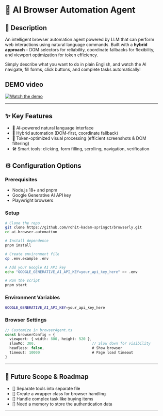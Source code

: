 # 🤖 AI Browser Automation Agent

## 🎯 Description

An intelligent browser automation agent powered by LLM that can perform web interactions using natural language commands. Built with a **hybrid approach** - DOM selectors for reliability, coordinate fallbacks for flexibility, and viewport optimization for token efficiency.

Simply describe what you want to do in plain English, and watch the AI navigate, fill forms, click buttons, and complete tasks automatically!

## DEMO video

[![Watch the demo](https://img.youtube.com/vi/enWKFrAQvU4/maxresdefault.jpg)](https://www.youtube.com/watch?v=enWKFrAQvU4)

---

## ✨ Key Features

- 🧠 AI-powered natural language interface
- 🎯 Hybrid automation (DOM-first, coordinate fallback)
- 📸 Token-optimized visual processing (efficient screenshots & DOM filtering)
- 🛠️ Smart tools: clicking, form filling, scrolling, navigation, verification

## ⚙️ Configuration Options

### Prerequisites

- Node.js 18+ and pnpm
- Google Generative AI API key
- Playwright browsers

### Setup

```bash
# Clone the repo
git clone https://github.com/rohit-kadam-springct/browserly.git
cd ai-browser-automation

# Install dependence
pnpm install

# Create environment file
cp .env.example .env

# Add your Google AI API key
echo "GOOGLE_GENERATIVE_AI_API_KEY=your_api_key_here" >> .env

# Run the script
pnpm start
```

### Environment Variables

```bash
GOOGLE_GENERATIVE_AI_API_KEY=your_api_key_here
```

### Browser Settings

```typescript
// Customize in browserAgent.ts
const browserConfig = {
  viewport: { width: 800, height: 520 },
  slowMo: 300,                          // Slow down for visibility
  headless: false,                      # Show browser
  timeout: 10000                        # Page load timeout
}
```

---

## 🔄 Future Scope & Roadmap

- [] Separate tools into separate file
- [] Create a wrapper class for browser handling
- [] Handle complex task like buying items
- [] Need a memory to store the authentication data

---
